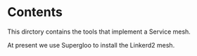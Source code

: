 # Contents
This dirctory contains the tools that implement a Service mesh.

At present we use Supergloo to install the Linkerd2 mesh.
